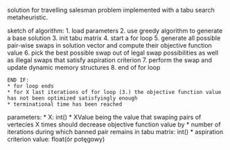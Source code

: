 solution for travelling salesman problem implemented with a tabu search metaheuristic.

sketch of algorithm:
	1. load parameters
	2. use greedy algorithm to generate a base solution
	3. init tabu matrix
	4. start a for loop
	5. generate all possible pair-wise swaps in solution vector and compute their objective function value
	6. pick the best possible swap out of legal swap possibilities as well as illegal swaps that satisfy aspiration criterion
	7. perform the swap and update dynamic memory structures
	8. end of for loop
	
	END IF:
	* for loop ends
	* for X last iterations of for loop (3.) the objective function value has not been optimized satisfyingly enough
	* terminational time has been reached

parameters:
	* X: int()
	* XValue being the value that swaping pairs of vertecies X times should decrease objective function value by
	* number of iterations during which banned pair remains in tabu matrix: int()
	* aspiration criterion value: float(ór potęgowy)
